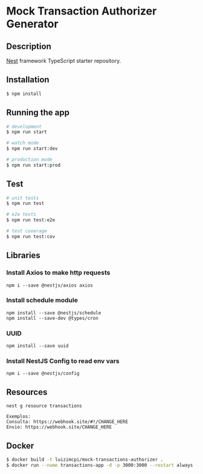 # Mock Transaction Authorizer Generator

## Description

[Nest](https://github.com/nestjs/nest) framework TypeScript starter repository.

## Installation

```bash
$ npm install
```

## Running the app

```bash
# development
$ npm run start

# watch mode
$ npm run start:dev

# production mode
$ npm run start:prod
```

## Test

```bash
# unit tests
$ npm run test

# e2e tests
$ npm run test:e2e

# test coverage
$ npm run test:cov
```

## Libraries

### Install Axios to make http requests
```
npm i --save @nestjs/axios axios
```

### Install schedule module
``` 
npm install --save @nestjs/schedule
npm install --save-dev @types/cron
```

### UUID
```
npm install --save uuid
```

### Install NestJS Config to read env vars
```
npm i --save @nestjs/config
```


## Resources

```
nest g resource transactions
```

```
Exemplos:
Consulta: https://webhook.site/#!/CHANGE_HERE
Envio: https://webhook.site/CHANGE_HERE
```

## Docker

```bash
$ docker build -t luizimcpi/mock-transactions-authorizer .
$ docker run --name transactions-app -d -p 3000:3000 --restart always --env WEBHOOK_API_URL=https://webhook.site/bd5fa43a-a345-4ab0-8d3d-c8021258520c luizimcpi/mock-transactions-authorizer:latest
```

